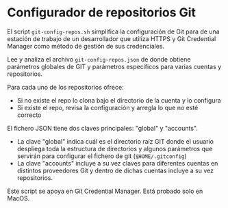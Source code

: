 # Configurador de repositorios Git

El script `git-config-repos.sh` simplifica la configuración de Git para de una estación de trabajo de un desarrollador que utiliza HTTPS y Git Credential Manager como método de gestión de sus credenciales.

Lee y analiza el archivo `git-config-repos.json` de donde obtiene parámetros globales de GIT y parámetros específicos para varias cuentas y repositorios.

Para cada uno de los repositorios ofrece:

- Si no existe el repo lo clona bajo el directorio de la cuenta y lo configura
- Si existe el repo, revisa la configuración y arregla lo que no esté correcto

El fichero JSON tiene dos claves principales: "global" y "accounts".

- La clave "global" indica cuál es el directorio raíz GIT donde el usuario despliega toda la estructura de directorios y algunos parámetros que servirán para configurar el fichero de git (`$HOME/.gitconfig`)
- La clave "accounts" incluye a su vez claves para diferentes cuentas en distintos proveedores Git y dentro de dichas cuentas incluye a su vez repositorios.

Este script se apoya en Git Credential Manager. Está probado solo en MacOS.

